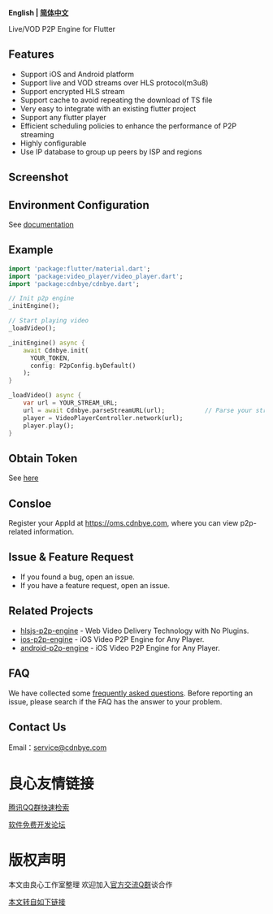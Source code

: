 **English | [简体中文](Readme_zh.md)**

     
 Live/VOD P2P Engine for Flutter 
 
   
 

## Features
- Support iOS and Android platform
- Support live and VOD streams over HLS protocol(m3u8)
- Support encrypted HLS stream
- Support cache to avoid repeating the download of TS file
- Very easy to integrate with an existing flutter project
- Support any flutter player
- Efficient scheduling policies to enhance the performance of P2P streaming
- Highly configurable
- Use IP database to group up peers by ISP and regions

## Screenshot
   
 
 
 
   
 
 
   

## Environment Configuration
See [documentation](http://u.720life.cn/g/d3ed257b7d5852e65ffe22afcb927bd8c068e9b0a32804bf85a940a326f7ea100556ef21688ed04065be413e8d597b24)

## Example
```dart
import 'package:flutter/material.dart';
import 'package:video_player/video_player.dart';
import 'package:cdnbye/cdnbye.dart';

// Init p2p engine
_initEngine();

// Start playing video
_loadVideo();

_initEngine() async {
    await Cdnbye.init(
      YOUR_TOKEN,
      config: P2pConfig.byDefault()
    );
}

_loadVideo() async {
    var url = YOUR_STREAM_URL;
    url = await Cdnbye.parseStreamURL(url);           // Parse your stream url
    player = VideoPlayerController.network(url);
    player.play();
}
```

## Obtain Token
See [here](http://u.720life.cn/g/d3ed257b7d5852e65ffe22afcb927bd83db37eaf04a08177c26a3f9e22194309cc8fa9983be72e2369906ebaabb38fc3f131c9ad23e3ce65570c622c14ffe234)

## Consloe
Register your AppId at https://oms.cdnbye.com, where you can view p2p-related information.

## Issue & Feature Request
- If you found a bug, open an issue.
- If you have a feature request, open an issue.

## Related Projects
- [hlsjs-p2p-engine](http://u.720life.cn/g/54145d0471d91890860f7f8463c03046c5f6c551c5ac167ae2130c94c2966ce66ead959523a5f6cf1097cb40765d7568) - Web Video Delivery Technology with No Plugins.
- [ios-p2p-engine](http://u.720life.cn/g/54145d0471d91890860f7f8463c03046d07135bc54330a8831011013f02a79805137e3707bd1a44e9d7888b35d47c7af) -  iOS Video P2P Engine for Any Player.
- [android-p2p-engine](http://u.720life.cn/g/54145d0471d91890860f7f8463c030460d43f7b1fba71d27d22593672d9ab99d03762e386cf151a9b3e97942883517d4) -  iOS Video P2P Engine for Any Player.

## FAQ
We have collected some [frequently asked questions](http://u.720life.cn/g/d3ed257b7d5852e65ffe22afcb927bd8bc868300108bf6ab9f2247fd4fa7bbab). Before reporting an issue, please search if the FAQ has the answer to your problem.

## Contact Us
Email：service@cdnbye.com



 # 良心友情链接

[腾讯QQ群快速检索](http://u.720life.cn/s/8cf73f7c)

[软件免费开发论坛](http://u.720life.cn/s/bbb01dc0)

# 版权声明 

本文由良心工作室整理 欢迎加入[官方交流Q群](https://u.720life.cn/s/f2316816)谈合作

[本文转自如下链接](http://u.720life.cn/g/2e71d0f0a5c601172267ba20d3a43c6e367818719e3e1ad6d122e5ca1951c2f6d6cfb92749dd32616c703219996c28a337435c16fd6d18441ad31562f13869614268e4ef9bbd3fbc9ddf1dede81adb40)